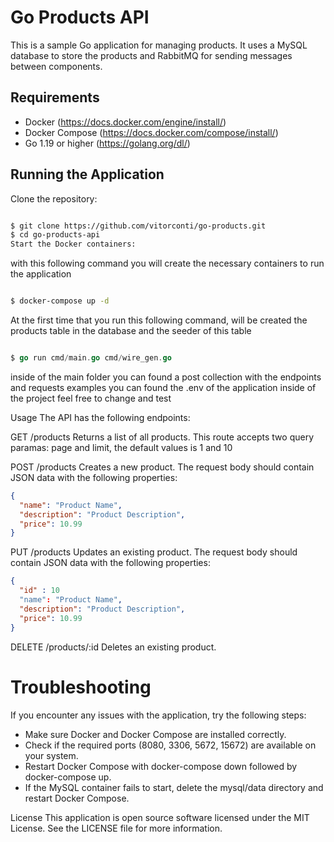 # Go Products API
This is a sample Go application for managing products. It uses a MySQL database to store the products and RabbitMQ for sending messages between components.

## Requirements
- Docker (https://docs.docker.com/engine/install/)
- Docker Compose (https://docs.docker.com/compose/install/)
- Go 1.19 or higher (https://golang.org/dl/)

## Running the Application
Clone the repository:

```sh

$ git clone https://github.com/vitorconti/go-products.git
$ cd go-products-api
Start the Docker containers:
```
with this following command you will create the necessary containers to run the application
```sh

$ docker-compose up -d

```

At the first time that you run this following command, will be created the products table in the database and the seeder of this table

```go

$ go run cmd/main.go cmd/wire_gen.go

```
 inside of the main folder you can found a post collection with the endpoints and requests examples
 you can found the .env of the application inside of the project feel free to change and test


Usage
The API has the following endpoints:

GET /products
Returns a list of all products. This route accepts two query paramas: page and limit, the default values is 1 and 10


POST /products
Creates a new product. The request body should contain JSON data with the following properties:
```json
{
  "name": "Product Name",
  "description": "Product Description",
  "price": 10.99
}
```
PUT /products
Updates an existing product. The request body should contain JSON data with the following properties:

```json
{
  "id" : 10
  "name": "Product Name",
  "description": "Product Description",
  "price": 10.99
}
```
DELETE /products/:id
Deletes an existing product.

# Troubleshooting
If you encounter any issues with the application, try the following steps:

- Make sure Docker and Docker Compose are installed correctly.
- Check if the required ports (8080, 3306, 5672, 15672) are available on your system.
- Restart Docker Compose with docker-compose down followed by docker-compose up.
- If the MySQL container fails to start, delete the mysql/data directory and restart Docker Compose.

License
This application is open source software licensed under the MIT License. See the LICENSE file for more information.
